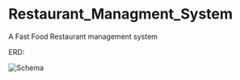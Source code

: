 # Restaurant_Managment_System
A Fast Food Restaurant management system 

ERD:

![Schema](https://user-images.githubusercontent.com/48356876/210437425-71f26b4f-3814-4929-a3c4-acadea9babd0.JPG)


